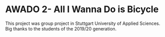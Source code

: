 # AWADO 2- All I Wanna Do is Bicycle
This project was group project in Stuttgart University of Applied Sciences. Big thanks to the students of the 2019/20 generation.

